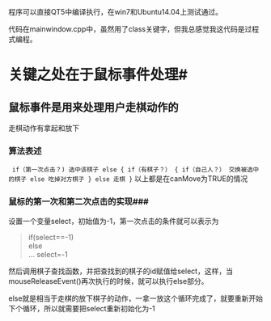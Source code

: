 程序可以直接QT5中编译执行，在win7和Ubuntu14.04上测试通过。  

代码在mainwindow.cpp中，虽然用了class关键字，但我总感觉我这代码是过程式编程。  
# 关键之处在于鼠标事件处理#
## 鼠标事件是用来处理用户走棋动作的
走棋动作有拿起和放下  

### 算法表述
` 
    	if（第一次点击？)
    		选中该棋子
    	else
    	{
    		if（有棋子？）
    		{
    			if（自己人？）
    				交换被选中的棋子
    			else
    				吃掉对方棋子
    		}
    		else
    			走棋
    	}
` 
以上都是在canMove为TRUE的情况

### 鼠标的第一次和第二次点击的实现###
设置一个变量select，初始值为-1，第一次点击的条件就可以表示为
>if(select==-1)  
>else  
>    ...
>    select=-1

然后调用棋子查找函数，并把查找到的棋子的id赋值给select，这样，当mouseReleaseEvent()再次执行的时候，就可以执行else部分。
  
else就是相当于走棋的放下棋子的动作，一拿一放这个循环完成了，就要重新开始下个循环，所以就需要把select重新初始化为-1
